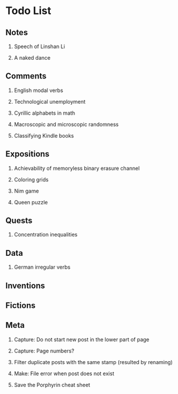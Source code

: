 # Todo List

## Notes

1. Speech of Linshan Li

1. A naked dance

## Comments

1. English modal verbs

1. Technological unemployment

1. Cyrillic alphabets in math

1. Macroscopic and microscopic randomness

1. Classifying Kindle books

## Expositions

1. Achievability of memoryless binary erasure channel

1. Coloring grids

1. Nim game

1. Queen puzzle

## Quests

1. Concentration inequalities

## Data

1. German irregular verbs

## Inventions

## Fictions

## Meta

1. Capture: Do not start new post in the lower part of page

1. Capture: Page numbers?

1. Filter duplicate posts with the same stamp (resulted by renaming)

1. Make: File error when post does not exist

1. Save the Porphyrin cheat sheet

